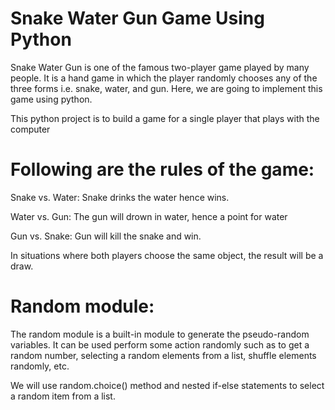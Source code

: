 # Snake Water Gun Game Using Python
Snake Water Gun is one of the famous two-player game played by many people. It is a hand game in which the player randomly chooses any of the three forms i.e. snake, water, and gun. Here, we are going to implement this game using python.

This python project is to build a game for a single player that plays with the computer

# Following are the rules of the game:
Snake vs. Water: Snake drinks the water hence wins.

Water vs. Gun: The gun will drown in water, hence a point for water

Gun vs. Snake: Gun will kill the snake and win.

In situations where both players choose the same object, the result will be a draw.

# Random module:

The random module is a built-in module to generate the pseudo-random variables. It can be used perform some action randomly such as to get a random number, selecting a random elements from a list, shuffle elements randomly, etc.

We will use random.choice() method and nested if-else statements to select a random item from a list.
